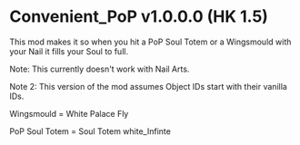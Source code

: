 # Convenient_PoP v1.0.0.0 (HK 1.5)
This mod makes it so when you hit a PoP Soul Totem or a Wingsmould with your Nail it fills your Soul to full.

Note: This currently doesn't work with Nail Arts.

Note 2: This version of the mod assumes Object IDs start with their vanilla IDs.

Wingsmould = White Palace Fly

PoP Soul Totem = Soul Totem white_Infinte
